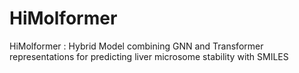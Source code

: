 # HiMolformer
HiMolformer : Hybrid Model combining GNN and Transformer representations for predicting liver microsome stability with SMILES
